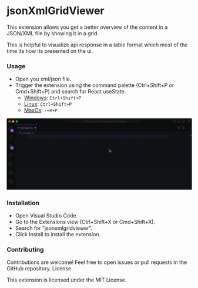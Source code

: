 # jsonXmlGridViewer

This extension allows you get a better overview of the content in a JSON/XML file by showing it in a grid.

This is helpful to visualize api response in a table format which most of the time its 
how its presented on the ui.


### Usage

- Open you xml/json file.
- Trigger the extension using the command palette (Ctrl+Shift+P or Cmd+Shift+P) and search for React useState.
    * [Windows](http://code.visualstudio.com/docs/languages/markdown): `Ctrl+Shift+P`
    * [Linux](http://code.visualstudio.com/docs/languages/markdown): `Ctrl+Shift+P`
    * [MaxOs](http://code.visualstudio.com/docs/languages/markdown): `⇧+⌘+P`

![gif](https://github.com/Tylerasa/react-setstate/raw/main/assets/gif.gif)


### Installation

- Open Visual Studio Code.
- Go to the Extensions view (Ctrl+Shift+X or Cmd+Shift+X).
- Search for "jsonxmlgridviewer".
- Click Install to install the extension.

### Contributing

Contributions are welcome! Feel free to open issues or pull requests in the GitHub repository.
License

This extension is licensed under the MIT License.
